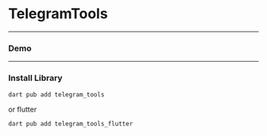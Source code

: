 # TelegramTools


---

### Demo

---

### Install Library

```bash
dart pub add telegram_tools
```

or flutter

```bash
dart pub add telegram_tools_flutter
```
 